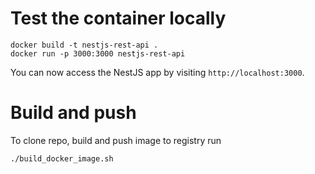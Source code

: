 # Test the container locally
```
docker build -t nestjs-rest-api .
docker run -p 3000:3000 nestjs-rest-api
```

You can now access the NestJS app by visiting `http://localhost:3000`.

# Build and push
To clone repo, build and push image to registry run

```
./build_docker_image.sh
```